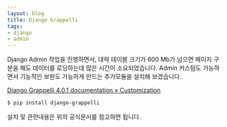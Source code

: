```yaml
---
layout: blog
title: Django Grappelli
tags:
- django
- admin
---
```


Django Admin 작업을 진행하면서, 대략 테이블 크기가 600 Mb가 넘으면 페이지 구분을 해도 데이터를 로딩하는데 많은 시간이 소요되었습니다. Admin 커스텀도 가능하면서 기능적인 보완도 가능하게 만드는 추가모듈을 설치해 보겠습니다.

[Django Grappelli 4.0.1 documentation » Customization](https://django-grappelli.readthedocs.io/en/latest/customization.html)

```bash
$ pip install django-grappelli
```
설치 및 관련내용은 위의 공식문서를 참고하면 됩니다.
